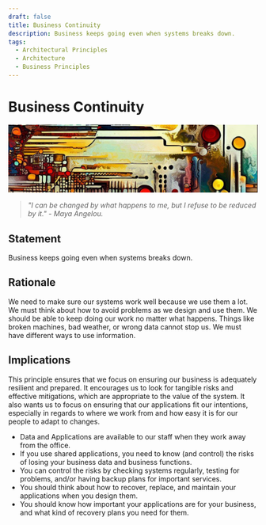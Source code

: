 ```yaml
---
draft: false
title: Business Continuity
description: Business keeps going even when systems breaks down.
tags:
  - Architectural Principles
  - Architecture
  - Business Principles
---
```

# Business Continuity

![An abstract header in the style of Van Gogh](/media/images/header01.png)

> *"I can be changed by what happens to me, but I refuse to be reduced by it." - Maya Angelou.*

## Statement

Business keeps going even when systems breaks down.

## Rationale

We need to make sure our systems work well because we use them a lot. We must think about how to avoid problems as we design and use them. We should be able to keep doing our work no matter what happens. Things like broken machines, bad weather, or wrong data cannot stop us. We must have different ways to use information.

## Implications

This principle ensures that we focus on ensuring our business is adequately resilient and prepared. It encourages us to look for tangible risks and effective mitigations, which are appropriate to the value of the system. It also wants us to focus on ensuring that our applications fit our intentions, especially in regards to where we work from and how easy it is for our people to adapt to changes.

* Data and Applications are available to our staff when they work away from the office.
* If you use shared applications, you need to know (and control) the risks of losing your business data and business functions.
* You can control the risks by checking systems regularly, testing for problems, and/or having backup plans for important services.
* You should think about how to recover, replace, and maintain your applications when you design them.
* You should know how important your applications are for your business, and what kind of recovery plans you need for them.
